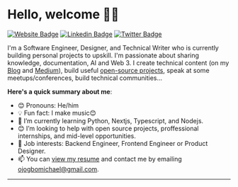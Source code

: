 # Hello, welcome 👋🏾

[![Website Badge](https://img.shields.io/badge/-michaelojogbo.com-000000?style=for-the-badge&logo=Google-Chrome&logoColor=white&link=https://michaelojogbo.com)](http://michaelojogbo.vercel.app) [![Linkedin Badge](https://img.shields.io/badge/-ojogbomichael-blue?style=for-the-badge&logo=Linkedin&logoColor=white&link=https://www.linkedin.com/in/ojogbomichael)](https://www.linkedin.com/in/ojogbomichael) [![Twitter Badge](https://img.shields.io/badge/-@kampxc-1ca0f1?style=for-the-badge&logo=twitter&logoColor=white&link=https://twitter.com/kampxc)](https://twitter.com/kampxc)

I'm a Software Engineer, Designer, and Technical Writer who is currently building personal projects to upskill. I'm passionate about sharing knowledge, documentation, AI and Web 3. I create technical content (on my [Blog](https://michaelojogbo.vercel.app/) and [Medium](https://medium.com/@ojogbomichael)), build useful [open-source projects](https://github.com/90splayer), speak at some meetups/conferences, build technical communities...

**Here's a quick summary about me**:

- 😊 Pronouns: He/him
- 💡 Fun fact: I make music😊
- 🌱 I’m currently learning Python, Nextjs, Typescript, and Nodejs.
- 😊 I’m looking to help with open source projects, proffessional internships, and mid-level opportunities.
- 💼 Job interests: Backend Engineer, Frontend Engineer or Product Designer.
- 📫 You can [view my resume](https://read.cv/enwerim) and contact me by emailing ojogbomichael@gmail.com.

---
